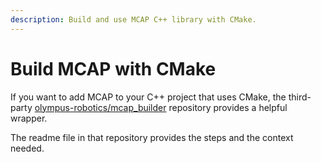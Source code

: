 ```yaml
---
description: Build and use MCAP C++ library with CMake.
---
```


# Build MCAP with CMake

If you want to add MCAP to your C++ project that uses CMake, the third-party [olympus-robotics/mcap_builder](https://github.com/olympus-robotics/mcap_builder) repository provides a helpful wrapper.

The readme file in that repository provides the steps and the context needed.

